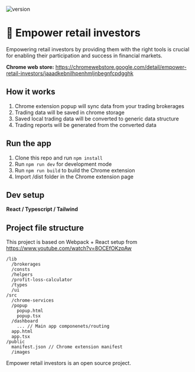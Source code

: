 ![version](https://img.shields.io/badge/version-0.0.17-green.svg)

# 🚀 Empower retail investors
Empowering retail investors by providing them with the right tools is crucial for enabling their participation and success in financial markets.

**Chrome web store:** https://chromewebstore.google.com/detail/empower-retail-investors/jaaadkebnilhpenhmljnbegnfcpdgghk

## How it works
1. Chrome extension popup will sync data from your trading brokerages
2. Trading data will be saved in chrome storage
3. Saved local trading data will be converted to generic data structure
4. Trading reports will be generated from the converted data


## Run the app
1. Clone this repo and run `npm install`
2. Run `npm run dev` for development mode
3. Run `npm run build` to build the Chrome extension
4. Import /dist folder in the Chrome extension page

## Dev setup
**React / Typescript / Tailwind**


## Project file structure
This project is based on Webpack + React setup from https://www.youtube.com/watch?v=8OCEfOKzpAw


```
/lib
  /brokerages
  /consts
  /helpers
  /profit-loss-calculator
  /types
  /ui
/src
  /chrome-services
  /popup
    popup.html
    popup.tsx
  /dashboard
    ... // Main app componenets/routing
  app.html
  app.tsx
/public
  manifest.json // Chrome extension manifest
  /images
```

Empower retail investors is an open source project.